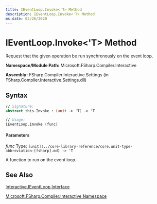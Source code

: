 ```yaml
---
title: IEventLoop.Invoke<'T> Method
description: IEventLoop.Invoke<'T> Method
ms.date: 02/26/2020
---
```


# IEventLoop.Invoke<'T> Method

Request that the given operation be run synchronously on the event loop.

**Namespace/Module Path:** Microsoft.FSharp.Compiler.Interactive

**Assembly:** FSharp.Compiler.Interactive.Settings (in FSharp.Compiler.Interactive.Settings.dll)

## Syntax

```fsharp
// Signature:
abstract this.Invoke : (unit -> 'T) -> 'T

// Usage:
iEventLoop.Invoke (func)
```

#### Parameters

*func*
Type: `[unit](../core-library-reference/core.unit-type-abbreviation-[fsharp].md) -> 'T`

A function to run on the event loop.

## See Also
[Interactive.IEventLoop Interface](Interactive.IEventLoop-Interface.md)

[Microsoft.FSharp.Compiler.Interactive Namespace](index.md)
